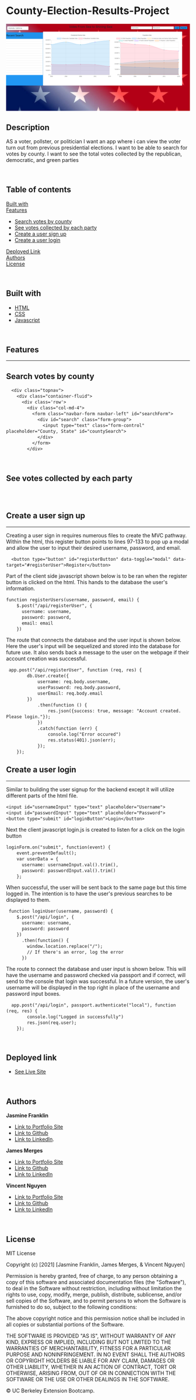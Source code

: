 # County-Election-Results-Project



![Image](./public/img/landing-page.png)

Description
------------


AS a voter, pollster, or politician I want an app where i can view the voter turn out from previous presidential elections. I want to be able to search for votes by county. I want to see the total votes collected by the republican, democratic, and green parties

<br>

## Table of contents

[Built with](#Built-with)<br>
[Features](#Features)<br>
* [Search votes by county](#Search-votes-by-county)<br>
* [See votes collected by each party](#See-votes-collected-by-each-party)<br>
* [Create a user sign up](#Create-a-user-sign-up)<br>
* [Create a user login](#Create-a-user-login)<br>

[Deployed Link](#Deployed-link)<br>
[Authors](#Authors)<br>
[License](#License)

<br>

## Built with

* [HTML](https://developer.mozilla.org/en-US/docs/Web/HTML)
* [CSS](https://developer.mozilla.org/en-US/docs/Web/CSS)
* [Javascript](https://developer.mozilla.org/en-US/docs/Web/JavaScript)

<br>

## Features
---------------------------------

## Search votes by county

```
  <div class="topnav">
    <div class="container-fluid">
      <div class='row'>
        <div class="col-md-4">
          <form class="navbar-form navbar-left" id="searchForm">
            <div id="search" class="form-group">
              <input type="text" class="form-control" placeholder="County, State" id="countySearch">
            </div>
          </form>
        </div>

```
<br>

## See votes collected by each party

```

```
<br>

## Create a user sign up
----------------------------------
Creating a user sign in requires numerous files to create the MVC pathway. Within the html, this register button points to lines 97-133 to pop up a modal and allow the user to input their desired username, password, and email.

```
  <button type="button" id="registerButton" data-toggle="modal" data-target="#registerUser">Register</button>
```
Part of the client side javascript shown below is to be ran when the register button is clicked on the html. This hands to the database the user's information.

```
function registerUsers(username, password, email) {
    $.post("/api/registerUser", {
      username: username,
      password: password,
      email: email
    })
```
The route that connects the database and the user input is shown below. Here the user's input will be sequelized and stored into the database for future use. It also sends back a message to the user on the webpage if their account creation was successful.
```
 app.post("/api/registerUser", function (req, res) {
        db.User.create({
            username: req.body.username,
            userPassword: req.body.password,
            userEmail: req.body.email
        })
            .then(function () {
                res.json({success: true, message: "Account created. Please login."});
            })
            .catch(function (err) {
                console.log("Error occured")
                res.status(401).json(err);
            });
    });
```


## Create a user login
----------------------------------
Similar to building the user signup for the backend except it will utilize different parts of the html file.
```
<input id="usernameInput" type="text" placeholder="Username">
<input id="passwordInput" type="text" placeholder="Password">
<button type="submit" id="loginButton">Login</button>
```
Next the client javascript login.js is created to listen for a click on the login button
```
loginForm.on("submit", function(event) {
    event.preventDefault();
    var userData = {
      username: usernameInput.val().trim(),
      password: passwordInput.val().trim()
    };
```
When successful, the user will be sent back to the same page but this time logged in. The intention is to have the user's previous searches to be displayed to them.
```
 function loginUser(username, password) {
    $.post("/api/login", {
      username: username,
      password: password
    })
      .then(function() {
        window.location.replace("/");
        // If there's an error, log the error
      })
```
The route to connect the database and user input is shown below. This will have the username and password checked via passport and if correct, will send to the console that login was successful. In a future version, the user's username will be displayed in the top right in place of the username and password input boxes.
```
  app.post("/api/login", passport.authenticate("local"), function (req, res) {
        console.log("Logged in successfully")
        res.json(req.user);
    });
```
<br>


## Deployed link

* [See Live Site](https://enigmatic-woodland-43956.herokuapp.com/)

<br>

## Authors

**Jasmine Franklin** 

- [Link to Portfolio Site](https://jas-f.github.io/responsive-portfolio/index.html)
- [Link to Github](https://github.com/Jas-F/global-weather-dashboard)
- [Link to LinkedIn](https://www.linkedin.com/in/jasmine-franklin-8b08ba121).

**James Merges** 

- [Link to Portfolio Site]()
- [Link to Github]()
- [Link to LinkedIn]()

**Vincent Nguyen** 

- [Link to Portfolio Site](https://vincent-nguyen8931.github.io/Vincent-nguyen8931-portfolio/)
- [Link to Github](https://github.com/vincent-nguyen8931)
- [Link to LinkedIn](https://www.linkedin.com/in/vincent-nguyen-74226a107/)



<br>

## License

MIT License

Copyright (c) [2021] [Jasmine Franklin, James Merges, & Vincent Nguyen]

Permission is hereby granted, free of charge, to any person obtaining a copy
of this software and associated documentation files (the "Software"), to deal
in the Software without restriction, including without limitation the rights
to use, copy, modify, merge, publish, distribute, sublicense, and/or sell
copies of the Software, and to permit persons to whom the Software is
furnished to do so, subject to the following conditions:

The above copyright notice and this permission notice shall be included in all
copies or substantial portions of the Software.

THE SOFTWARE IS PROVIDED "AS IS", WITHOUT WARRANTY OF ANY KIND, EXPRESS OR
IMPLIED, INCLUDING BUT NOT LIMITED TO THE WARRANTIES OF MERCHANTABILITY,
FITNESS FOR A PARTICULAR PURPOSE AND NONINFRINGEMENT. IN NO EVENT SHALL THE
AUTHORS OR COPYRIGHT HOLDERS BE LIABLE FOR ANY CLAIM, DAMAGES OR OTHER
LIABILITY, WHETHER IN AN ACTION OF CONTRACT, TORT OR OTHERWISE, ARISING FROM,
OUT OF OR IN CONNECTION WITH THE SOFTWARE OR THE USE OR OTHER DEALINGS IN THE
SOFTWARE.

<p>&copy; UC Berkeley Extension Bootcamp.</p>
